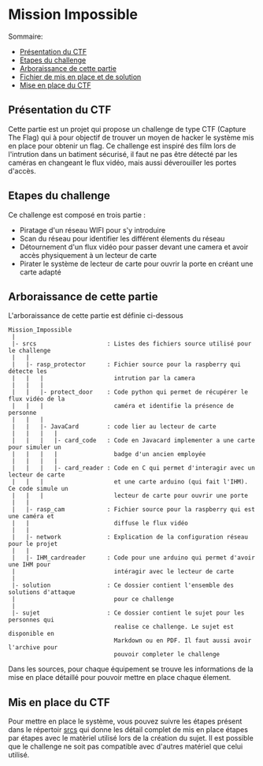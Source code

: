 # Mission Impossible

Sommaire:

- [Présentation du CTF](#presentation-du-ctf)
- [Etapes du challenge](#etapes-du-challenge)
- [Arboraissance de cette partie](#arboraissance-de-cette-partie)
- [Fichier de mis en place et de solution](#fichier-de-mis-en-place-et-de-solution)
- [Mise en place du CTF](#mise-en-place-du-ctf)

## Présentation du CTF

Cette partie est un projet qui propose un challenge de type CTF (Capture The Flag) qui à pour objectif de trouver un moyen de hacker le système mis en place pour obtenir un flag. Ce challenge est inspiré des film lors de l'intrution dans un batiment sécurisé, il faut ne pas être détecté par les caméras en changeant le flux vidéo, mais aussi déverouiller les portes d'accès.

## Etapes du challenge

Ce challenge est composé en trois partie :
 - Piratage d'un réseau WIFI pour s'y introduire
 - Scan du réseau pour identifier les différent élements du réseau
 - Détournement d'un flux vidéo pour passer devant une camera et avoir accès physiquement à un lecteur de carte
 - Pirater le système de lecteur de carte pour ouvrir la porte en créant une carte adapté

## Arboraissance de cette partie

L'arboraissance de cette partie est définie ci-dessous
```text
Mission_Impossible
 |
 |- srcs                    : Listes des fichiers source utilisé pour le challenge
 |   |
 |   |- rasp_protector      : Fichier source pour la raspberry qui détecte les
 |   |   |                    intrution par la camera
 |   |   |
 |   |   |- protect_door    : Code python qui permet de récupérer le flux vidéo de la
 |   |   |                    caméra et identifie la présence de personne
 |   |   |
 |   |   |- JavaCard        : code lier au lecteur de carte
 |   |   |   |
 |   |   |   |- card_code   : Code en Javacard implementer a une carte pour simuler un
 |   |   |   |                badge d'un ancien employée
 |   |   |   |
 |   |   |   |- card_reader : Code en C qui permet d'interagir avec un lecteur de carte
 |   |   |                    et une carte arduino (qui fait l'IHM). Ce code simule un
 |   |   |                    lecteur de carte pour ouvrir une porte
 |   |
 |   |- rasp_cam            : Fichier source pour la raspberry qui est une caméra et
 |   |                        diffuse le flux vidéo
 |   |
 |   |- network             : Explication de la configuration réseau pour le projet
 |   |
 |   |- IHM_cardreader      : Code pour une arduino qui permet d'avoir une IHM pour
 |                            intéragir avec le lecteur de carte
 |
 |- solution                : Ce dossier contient l'ensemble des solutions d'attaque
 |                            pour ce challenge
 |
 |- sujet                   : Ce dossier contient le sujet pour les personnes qui
                              realise ce challenge. Le sujet est disponible en 
                              Markdown ou en PDF. Il faut aussi avoir l'archive pour
                              pouvoir completer le challenge
```

Dans les sources, pour chaque équipement se trouve les informations de la mise en place détaillé pour pouvoir mettre en place chaque élement.

## Mis en place du CTF

Pour mettre en place le système, vous pouvez suivre les étapes présent dans le répertoir [srcs](./srcs) qui donne les détail complet de mis en place étapes par étapes avec le matèriel utilisé lors de la création du sujet. Il est possible que le challenge ne soit pas compatible avec d'autres matériel que celui utilisé.
